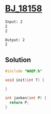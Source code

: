 # [BJ_18158](https://acmicpc.net/problem/18158)



```txt
Input: 2
2
2

Output: 2
2
```

## Solution

```cpp
#include "WAEP.h"

void init(int T) {

}

int janken(int P) {
  return P;
}
```

